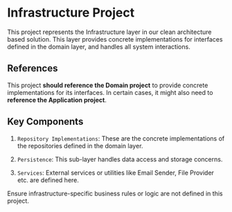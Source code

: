 # Infrastructure Project

This project represents the Infrastructure layer in our clean architecture based solution. This layer provides concrete implementations for interfaces defined in the domain layer, and handles all system interactions.

## References

This project **should reference the Domain project** to provide concrete implementations for its interfaces. In certain cases, it might also need to **reference the Application project**.

## Key Components

1. `Repository Implementations`: These are the concrete implementations of the repositories defined in the domain layer.

2. `Persistence`: This sub-layer handles data access and storage concerns.

3. `Services`: External services or utilities like Email Sender, File Provider etc. are defined here.

Ensure infrastructure-specific business rules or logic are not defined in this project.